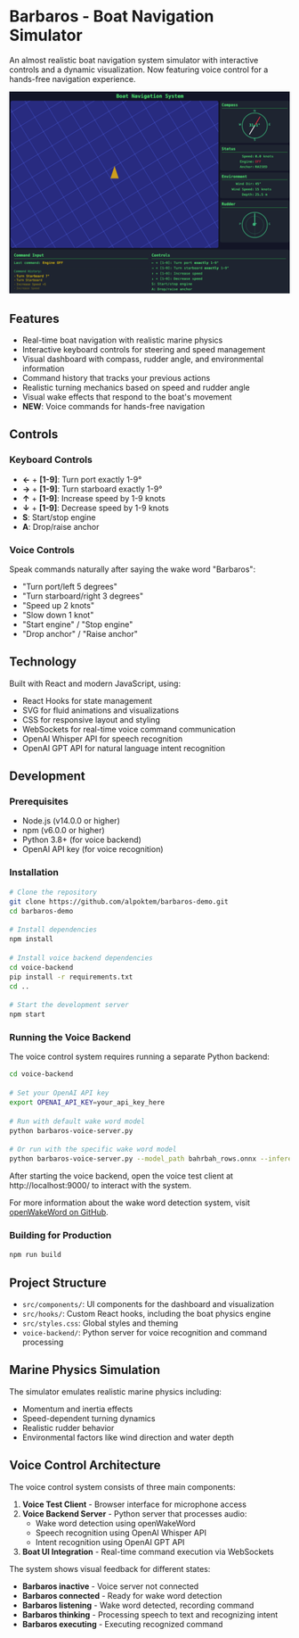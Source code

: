 # Barbaros - Boat Navigation Simulator

An almost realistic boat navigation system simulator with interactive controls and a dynamic visualization. Now featuring voice control for a hands-free navigation experience.

![Barbaros Demo Screenshot](img/screenshot.png)

## Features

- Real-time boat navigation with realistic marine physics
- Interactive keyboard controls for steering and speed management
- Visual dashboard with compass, rudder angle, and environmental information
- Command history that tracks your previous actions
- Realistic turning mechanics based on speed and rudder angle
- Visual wake effects that respond to the boat's movement
- **NEW**: Voice commands for hands-free navigation

## Controls

### Keyboard Controls

- **←** + **[1-9]**: Turn port exactly 1-9°
- **→** + **[1-9]**: Turn starboard exactly 1-9°
- **↑** + **[1-9]**: Increase speed by 1-9 knots
- **↓** + **[1-9]**: Decrease speed by 1-9 knots
- **S**: Start/stop engine
- **A**: Drop/raise anchor

### Voice Controls

Speak commands naturally after saying the wake word "Barbaros":

- "Turn port/left 5 degrees"
- "Turn starboard/right 3 degrees" 
- "Speed up 2 knots"
- "Slow down 1 knot"
- "Start engine" / "Stop engine"
- "Drop anchor" / "Raise anchor"

## Technology

Built with React and modern JavaScript, using:
- React Hooks for state management
- SVG for fluid animations and visualizations
- CSS for responsive layout and styling
- WebSockets for real-time voice command communication
- OpenAI Whisper API for speech recognition
- OpenAI GPT API for natural language intent recognition

## Development

### Prerequisites

- Node.js (v14.0.0 or higher)
- npm (v6.0.0 or higher)
- Python 3.8+ (for voice backend)
- OpenAI API key (for voice recognition)

### Installation

```bash
# Clone the repository
git clone https://github.com/alpoktem/barbaros-demo.git
cd barbaros-demo

# Install dependencies
npm install

# Install voice backend dependencies
cd voice-backend
pip install -r requirements.txt
cd ..

# Start the development server
npm start
```

### Running the Voice Backend

The voice control system requires running a separate Python backend:

```bash
cd voice-backend

# Set your OpenAI API key
export OPENAI_API_KEY=your_api_key_here

# Run with default wake word model
python barbaros-voice-server.py

# Or run with the specific wake word model
python barbaros-voice-server.py --model_path bahrbah_rows.onnx --inference_framework onnx
```

After starting the voice backend, open the voice test client at http://localhost:9000/ to interact with the system.

For more information about the wake word detection system, visit [openWakeWord on GitHub](https://github.com/dscripka/openWakeWord).

### Building for Production

```bash
npm run build
```

## Project Structure

- `src/components/`: UI components for the dashboard and visualization
- `src/hooks/`: Custom React hooks, including the boat physics engine
- `src/styles.css`: Global styles and theming
- `voice-backend/`: Python server for voice recognition and command processing

## Marine Physics Simulation

The simulator emulates realistic marine physics including:
- Momentum and inertia effects
- Speed-dependent turning dynamics
- Realistic rudder behavior
- Environmental factors like wind direction and water depth

## Voice Control Architecture

The voice control system consists of three main components:

1. **Voice Test Client** - Browser interface for microphone access
2. **Voice Backend Server** - Python server that processes audio:
   - Wake word detection using openWakeWord
   - Speech recognition using OpenAI Whisper API
   - Intent recognition using OpenAI GPT API
3. **Boat UI Integration** - Real-time command execution via WebSockets

The system shows visual feedback for different states:
- **Barbaros inactive** - Voice server not connected
- **Barbaros connected** - Ready for wake word detection
- **Barbaros listening** - Wake word detected, recording command
- **Barbaros thinking** - Processing speech to text and recognizing intent
- **Barbaros executing** - Executing recognized command